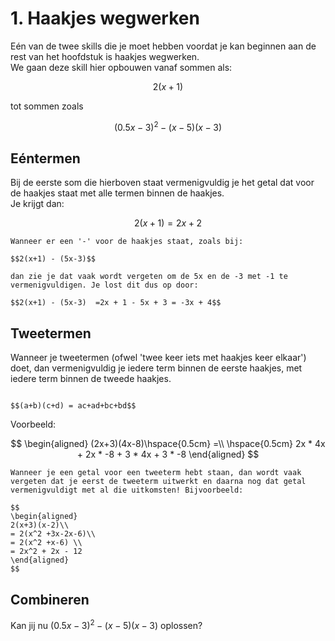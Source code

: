 # 1. Haakjes wegwerken

Eén van de twee skills die je moet hebben voordat je kan beginnen aan de rest van het hoofdstuk is haakjes wegwerken. <br />
We gaan deze skill hier opbouwen vanaf sommen als: 

$$2(x+1)$$

tot sommen zoals 

$$(0.5x-3)^2-(x-5)(x-3)$$

## Eéntermen

Bij de eerste som die hierboven staat vermenigvuldig je het getal dat voor de haakjes staat met alle termen binnen de haakjes. <br />
Je krijgt dan:

$$2(x+1) = 2x + 2$$

```{note} Veelgemaakte fout
Wanneer er een '-' voor de haakjes staat, zoals bij:
 
$$2(x+1) - (5x-3)$$

dan zie je dat vaak wordt vergeten om de 5x en de -3 met -1 te vermenigvuldigen. Je lost dit dus op door:

$$2(x+1) - (5x-3)  =2x + 1 - 5x + 3 = -3x + 4$$
```

## Tweetermen

Wanneer je tweetermen (ofwel 'twee keer iets met haakjes keer elkaar') doet, dan vermenigvuldig je iedere term binnen de eerste haakjes, met iedere term binnen de tweede haakjes. 

```{prf:example} Algemeen:

$$(a+b)(c+d) = ac+ad+bc+bd$$

```

Voorbeeld: 

$$
\begin{aligned}
(2x+3)(4x-8)\hspace{0.5cm} =\\
\hspace{0.5cm} 2x * 4x + 2x * -8 + 3 * 4x + 3 * -8
\end{aligned}
$$

```{note} Veelgemaakte fout
Wanneer je een getal voor een tweeterm hebt staan, dan wordt vaak vergeten dat je eerst de tweeterm uitwerkt en daarna nog dat getal vermenigvuldigt met al die uitkomsten! Bijvoorbeeld:

$$
\begin{aligned}
2(x+3)(x-2)\\
= 2(x^2 +3x-2x-6)\\
= 2(x^2 +x-6) \\
= 2x^2 + 2x - 12
\end{aligned}
$$
```

## Combineren

Kan jij nu $(0.5x-3)^2-(x-5)(x-3)$ oplossen?
